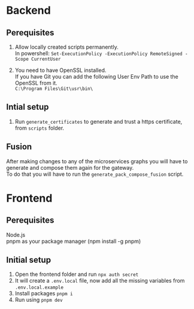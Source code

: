 # Backend
## Perequisites
1. Allow locally created scripts permanently.  
In powershell: `Set-ExecutionPolicy -ExecutionPolicy RemoteSigned -Scope CurrentUser`

2. You need to have OpenSSL installed.  
If you have Git you can add the following User Env Path to use the OpenSSL from it.  
`C:\Program Files\Git\usr\bin\`

## Intial setup
1) Run `generate_certificates` to generate and trust a https certificate, from `scripts` folder.

## Fusion
After making changes to any of the microservices graphs you will have to generate and compose them again for the gateway.  
To do that you will have to run the `generate_pack_compose_fusion` script.

# Frontend
## Perequisites
Node.js  
pnpm as your package manager (npm install -g pnpm)

## Initial setup
1) Open the frontend folder and run `npx auth secret`
2) It will create a `.env.local` file, now add all the missing variables from `.env.local.example`
3) Install packages `pnpm i`
4) Run using `pnpm dev`
